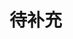 <!--
 * @Description:
 * @Author: zhoulong.yang
 * @Date: 2021-06-10 19:47:51
 * @LastEditors: zhoulong.yang
 * @LastEditTime: 2021-06-10 19:48:09
-->
# 待补充
